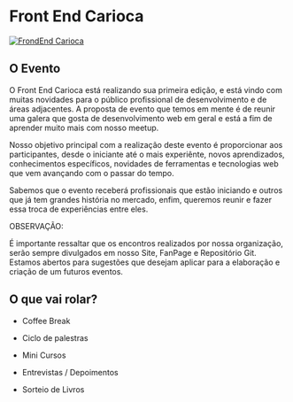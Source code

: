# Front End Carioca

[![FrondEnd Carioca](http://frontendcarioca.com.br/img/logotipo.png)](http://frontendcarioca.com.br)

## O Evento

O Front End Carioca está realizando sua primeira edição, e está vindo com muitas novidades para o público profissional de desenvolvimento e de áreas adjacentes. A proposta de evento que temos em mente é de reunir uma galera que gosta de desenvolvimento web em geral e está a fim de aprender muito mais com nosso meetup.

Nosso objetivo principal com a realização deste evento é proporcionar aos participantes, desde o iniciante até o mais experiênte, novos aprendizados, conhecimentos específicos, novidades de ferramentas e tecnologias web que vem avançando com o passar do tempo.

Sabemos que o evento receberá profissionais que estão iniciando e outros que já tem grandes história no mercado, enfim, queremos reunir e fazer essa troca de experiências entre eles. 


OBSERVAÇÃO: 

É importante ressaltar que os encontros realizados por nossa organização, serão sempre divulgados em nosso Site, FanPage e Repositório Git. Estamos abertos para sugestões que desejam aplicar para a elaboração e criação de um futuros eventos.

## O que vai rolar?

* Coffee Break

 * Ciclo de palestras

 * Mini Cursos

 * Entrevistas / Depoimentos

 * Sorteio de Livros